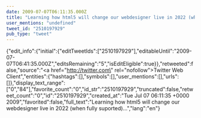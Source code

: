 ```yaml
---
date: 2009-07-07T06:11:35.000Z
title: "Learning how html5 will change our webdesigner live in 2022 (when fully suported)...″"
user_mentions: "undefined"
tweet_id: "2510197929"
pub_type: "tweet"
---
```

{"edit_info":{"initial":{"editTweetIds":["2510197929"],"editableUntil":"2009-07-07T06:41:35.000Z","editsRemaining":"5","isEditEligible":true}},"retweeted":false,"source":"<a href=\"http://twitter.com\" rel=\"nofollow\">Twitter Web Client</a>","entities":{"hashtags":[],"symbols":[],"user_mentions":[],"urls":[]},"display_text_range":["0","84"],"favorite_count":"0","id_str":"2510197929","truncated":false,"retweet_count":"0","id":"2510197929","created_at":"Tue Jul 07 06:11:35 +0000 2009","favorited":false,"full_text":"Learning how html5 will change our webdesigner live in 2022 (when fully suported)...","lang":"en"}
